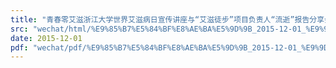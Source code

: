 ```yaml
---
title: "青春零艾滋浙江大学世界艾滋病日宣传讲座与“艾滋徒步”项目负责人“流逝”报告分享会"
src: "wechat/html/%E9%85%B7%E5%84%BF%E8%AE%BA%E5%9D%9B_2015-12-01_%E9%9D%92%E6%98%A5%E9%9B%B6%E8%89%BE%E6%BB%8B%E6%B5%99%E6%B1%9F%E5%A4%A7%E5%AD%A6%E4%B8%96%E7%95%8C%E8%89%BE%E6%BB%8B%E7%97%85%E6%97%A5%E5%AE%A3%E4%BC%A0%E8%AE%B2%E5%BA%A7%E4%B8%8E%E2%80%9C%E8%89%BE%E6%BB%8B%E5%BE%92%E6%AD%A5%E2%80%9D%E9%A1%B9%E7%9B%AE%E8%B4%9F%E8%B4%A3%E4%BA%BA%E2%80%9C%E6%B5%81%E9%80%9D%E2%80%9D%E6%8A%A5%E5%91%8A%E5%88%86%E4%BA%AB%E4%BC%9A.html"
date: 2015-12-01
pdf: "wechat/pdf/%E9%85%B7%E5%84%BF%E8%AE%BA%E5%9D%9B_2015-12-01_%E9%9D%92%E6%98%A5%E9%9B%B6%E8%89%BE%E6%BB%8B%E6%B5%99%E6%B1%9F%E5%A4%A7%E5%AD%A6%E4%B8%96%E7%95%8C%E8%89%BE%E6%BB%8B%E7%97%85%E6%97%A5%E5%AE%A3%E4%BC%A0%E8%AE%B2%E5%BA%A7%E4%B8%8E%E2%80%9C%E8%89%BE%E6%BB%8B%E5%BE%92%E6%AD%A5%E2%80%9D%E9%A1%B9%E7%9B%AE%E8%B4%9F%E8%B4%A3%E4%BA%BA%E2%80%9C%E6%B5%81%E9%80%9D%E2%80%9D%E6%8A%A5%E5%91%8A%E5%88%86%E4%BA%AB%E4%BC%9A.pdf"
---
```

